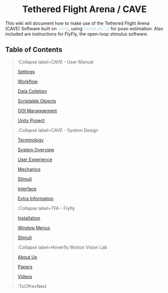 <style>
img[src*="#centered"] {
    margin:auto;
    display:block;
 }
  div
 {
   text-align: justify;
   text-justify: inter-word;
 }
 img[src*="#invertedcenter"] {
    margin:auto;
    display:block;
    background: white;
    width: 55%;
    height: auto;
 }
 img[src*="#small"] {
    width: 250px;
    height: auto;
 }
 div.centertext{
    text-align:center;
 }
 abbr{
    border: none;
    text-decoration: none;
    color: lightblue;
}
h1{
   text-align:center;
}
</style>

# Tethered Flight Arena / CAVE

This wiki will document how to make use of the Tethered Flight Arena (CAVE) Software built on <abbr title="A commonly used game development software which allows users to create virtual environments and manipulate them with scripts written in the C# programming language.">Unity</abbr>, using <abbr title="An open source software tool that utilises markerless pose estimation powered by machine learning. Using this software we train a model that can be used by DeepLabCut-Live to track several points on the tethered animal’s body in real-time.">DeepLabCut</abbr> for pose-estimation. Also included are instructions for FlyFly, the open-loop stimulus software.

## Table of Contents

> :Collapse label=CAVE - User Manual
>
> [Settings](/docs/usermanual/settings)
>
> [Workflow](/docs/usermanual/workflow)
>
> [Data Colletion](/docs/usermanual/datacollection)
>
> [Scriptable Objects](/docs/usermanual/scriptableobjects)
>
> [OOI Managgement](/docs/usermanual/ooimanagement)
>
> [Unity Project](/docs/usermanual/unityproject)

> :Collapse label=CAVE - System Design
>
> [Terminology](/docs/systemdesign/terminology)
>
> [System Overview](/docs/systemdesign/systemoverview)
>
> [User Experience](/docs/systemdesign/userexperience)
>
> [Mechanics](/docs/systemdesign/mechanics)
>
> [Stimuli](/docs/systemdesign/stimuli)
>
> [Interface](/docs/systemdesign/interface)
>
> [Extra Information](/docs/systemdesign/extrainformation)

> :Collapse label=TFA - Flyfly
>
> [Installation](/docs/flyfly/installation)
>
> [Window Menus](/docs/flyfly/windowmenus)
>
> [Stimuli](/docs/flyfly/stimuli)

> :Collapse label=Hoverfly Motion Vision Lab
>
> [About Us](/docs/About)
>
> [Papers](/docs/Papers)
>
> [Videos](/docs/Videos)

> :ToCPrevNext